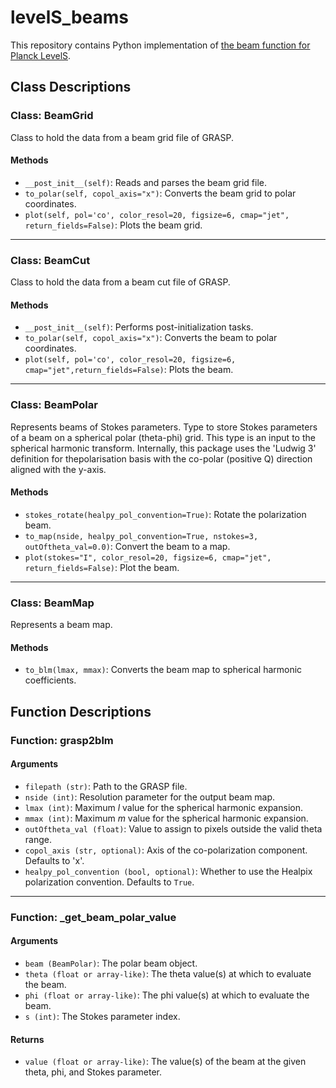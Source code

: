 # levelS_beams

This repository contains Python implementation of [the beam function for Planck LevelS](https://github.com/zonca/planck-levelS/tree/master/Beam).

## Class Descriptions

### Class: BeamGrid

Class to hold the data from a beam grid file of GRASP.

#### Methods

- `__post_init__(self)`: Reads and parses the beam grid file.
- `to_polar(self, copol_axis="x")`: Converts the beam grid to polar coordinates.
- `plot(self, pol='co', color_resol=20, figsize=6, cmap="jet", return_fields=False)`: Plots the beam grid.

---

### Class: BeamCut

Class to hold the data from a beam cut file of GRASP.

#### Methods

- `__post_init__(self)`: Performs post-initialization tasks.
- `to_polar(self, copol_axis="x")`: Converts the beam to polar coordinates.
- `plot(self, pol='co', color_resol=20, figsize=6, cmap="jet",return_fields=False)`: Plots the beam.

---

### Class: BeamPolar

Represents beams of Stokes parameters.
Type to store Stokes parameters of a beam on a spherical polar (theta-phi) grid.
This type is an input to the spherical harmonic transform.
Internally, this package uses the 'Ludwig 3' definition for thepolarisation basis with the co-polar (positive Q) direction aligned with the y-axis.

#### Methods

- `stokes_rotate(healpy_pol_convention=True)`: Rotate the polarization beam.
- `to_map(nside, healpy_pol_convention=True, nstokes=3, outOftheta_val=0.0)`: Convert the beam to a map.
- `plot(stokes="I", color_resol=20, figsize=6, cmap="jet", return_fields=False)`: Plot the beam.

---

### Class: BeamMap

Represents a beam map.

#### Methods

- `to_blm(lmax, mmax)`: Converts the beam map to spherical harmonic coefficients.

## Function Descriptions

### Function: grasp2blm

#### Arguments

- `filepath (str)`: Path to the GRASP file.
- `nside (int)`: Resolution parameter for the output beam map.
- `lmax (int)`: Maximum $l$ value for the spherical harmonic expansion.
- `mmax (int)`: Maximum $m$ value for the spherical harmonic expansion.
- `outOftheta_val (float)`: Value to assign to pixels outside the valid theta range.
- `copol_axis (str, optional)`: Axis of the co-polarization component. Defaults to 'x'.
- `healpy_pol_convention (bool, optional)`: Whether to use the Healpix polarization convention. Defaults to `True`.

---

### Function: \_get_beam_polar_value

#### Arguments

- `beam (BeamPolar)`: The polar beam object.
- `theta (float or array-like)`: The theta value(s) at which to evaluate the beam.
- `phi (float or array-like)`: The phi value(s) at which to evaluate the beam.
- `s (int)`: The Stokes parameter index.

#### Returns

- `value (float or array-like)`: The value(s) of the beam at the given theta, phi, and Stokes parameter.
